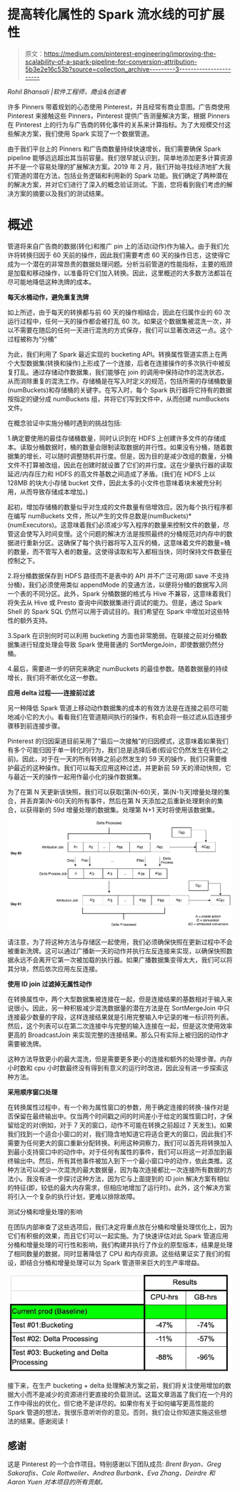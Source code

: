 # 提高转化属性的 Spark 流水线的可扩展性

> 原文：<https://medium.com/pinterest-engineering/improving-the-scalability-of-a-spark-pipeline-for-conversion-attribution-5b3e2e16c53b?source=collection_archive---------3----------------------->

*Rohil Bhansali |软件工程师，商业&创造者*

许多 Pinners 带着规划的心态使用 Pinterest，并且经常有商业意图。广告商使用 Pinterest 来接触这些 Pinners，Pinterest 提供广告测量解决方案，根据 Pinners 在 Pinterest 上的行为与广告商的转化事件的关系来计算指标。为了大规模交付这些解决方案，我们使用 Spark 实现了一个数据管道。

由于我们平台上的 Pinners 和广告商数量持续快速增长，我们需要确保 Spark pipeline 能够远远超出其当前容量。我们很早就认识到，简单地添加更多计算资源并不是一个容易处理的扩展解决方案。2019 年 2 月，我们开始寻找经济地扩大我们管道的潜在方法，包括业务逻辑和利用新的 Spark 功能。我们确定了两种潜在的解决方案，并对它们进行了深入的概念验证测试。下面，您将看到我们考虑的解决方案的摘要以及我们的测试结果。

# **概述**

管道将来自广告商的数据(转化)和推广 pin 上的活动(动作)作为输入。由于我们允许将转换归因于 60 天前的操作，因此我们需要考虑 60 天的操作日志，这使得它成为一个潜在的非常昂贵的数据处理问题。分析当前管道的性能指标，主要的瓶颈是加载和移动操作，以准备将它们加入转换。因此，这里概述的大多数方法都旨在尽可能地降低这种洗牌的成本。

**每天水桶动作，避免重复洗牌**

如上所述，由于每天的转换都与前 60 天的操作相结合，因此在归属作业的 60 次运行过程中，任何一天的操作都会被打乱 60 次。如果这个数据集被混洗一次，并以不需要在随后的任何一天进行混洗的方式保存，我们可以显著改进这一点。这个过程被称为“分桶”

为此，我们利用了 Spark 最近实现的 bucketing API。转换属性管道实质上在两个大型数据集(转换和操作)上形成了一个连接，后者在连接操作的多次执行中被反复打乱。通过存储动作数据集，我们能够在 join 的调用中保持动作的混洗状态，从而消除重复的混洗工作。存储桶是在写入时定义的规范，包括所需的存储桶数量(numBuckets)和存储桶的关键字。在写入时，每个 Spark 执行器将它持有的数据按指定的键分成 numBuckets 组，并将它们写到文件中，从而创建 numBuckets 文件。

在概念验证中实施分桶时遇到的挑战包括:

1.确定要使用的最佳存储桶数量，同时认识到在 HDFS 上创建许多文件的存储成本。读取分桶数据时，桶的数量会限制读取数据的并行性。如果没有分桶，随着数据集的增长，可以随时调整随机并行度。但是，因为目的是减少改组的数量，分桶文件不打算被改组，因此在创建时就设置了它们的并行度。这在少量执行器的读取延迟/内存压力和 HDFS 的高文件基数之间造成了矛盾。(我们在 HDFS 上以 128MB 的块大小存储 bucket 文件，因此太多的小文件也意味着块未被充分利用，从而导致存储成本增加。)

起初，增加存储桶的数量似乎对生成的文件数量有倍增效应。因为每个执行程序都在编写 numBuckets 文件，所以产生的文件总数是(numBuckets)*(numExecutors)。这意味着我们必须减少写入程序的数量来控制文件的数量，尽管这会使写入时间变慢。这个问题的解决方法是按照最终的分桶规范对内存中的数据进行重新分区。这确保了每个执行器将写入互斥的桶，这意味着文件的数量=桶的数量，而不管写入者的数量。这使得读取和写入都相当快，同时保持文件数量在控制之下。

2.将分桶数据保存到 HDFS 路径而不是表中的 API 并不广泛可用(即 save <filepath>不支持分桶)，我们必须使用类似 appendMode 的变通方法，以便将分桶的数据写入同一个表的不同分区。此外，Spark 分桶数据的格式与 Hive 不兼容，这意味着我们将失去从 Hive 或 Presto 查询中间数据集进行调试的能力。但是，通过 Spark Shell 的 Spark SQL 仍然可以用于调试目的。我们希望在 Spark 中增加对这些特性的额外支持。</filepath>

3.Spark 在识别何时可以利用 bucketing 方面也非常脆弱。在联接之前对分桶数据集进行轻度处理会导致 Spark 使用普通的 SortMergeJoin，即使数据仍然分桶。

4.最后，需要进一步的研究来确定 numBuckets 的最佳参数。随着数据量的持续增长，我们将不断优化这一参数。

**应用 delta 过程——连接前过滤**

另一种降低 Spark 管道上移动动作数据集的成本的有效方法是在连接之前尽可能地减小它的大小。看看我们在管道期间执行的操作，有机会将一些过滤从后连接步骤移到前连接步骤。

Pinterest 的归因渠道目前采用了“最后一次接触”的归因模式，这意味着如果我们有多个可能归因于单一转化的行为，我们总是选择后者(假设它仍然发生在转化之前)。因此，对于在一天的所有转换之前必然发生的 59 天的操作，我们只需要维护最近的这种操作。我们可以每天应用这种过滤，并更新前 59 天的滑动快照，它与最近一天的操作一起用作最小化的操作数据集。

为了在第 N 天更新该快照，我们可以获取[第(N-60)天，第(N-1)天]增量处理的集合，并丢弃第(N-60)天的所有事件，然后在第 N 天添加之后重新处理剩余的集合，以获得新的 59d 增量处理的数据集。处理第 N+1 天时将使用该数据集。

![](img/e0250f79922b5a342e5e5b0efab87cd8.png)

请注意，为了将这种方法与存储区一起使用，我们必须确保快照在更新过程中不会被重新洗牌。这可以通过广播新一天的动作并执行左反连接来实现，以确保快照数据永远不会离开它第一次被加载的执行器。如果广播数据集变得太大，我们可以将其分块，然后依次应用左反连接。

**使用 ID join 过滤掉无属性动作**

在转换属性中，两个大型数据集被连接在一起，但是连接结果的基数相对于输入来说很小。因此，另一种积极减少混洗数据量的潜在方法是在 SortMergeJoin 中只连接最少数量的字段，这样连接结果就是引用完整输入中记录的唯一标识符列表。然后，这个列表可以在第二次连接中与完整的输入连接在一起，但是这次使用效率更高的 BroadcastJoin 来实现完整的连接结果。那么只有实际上被归因的动作才需要被洗牌。

这种方法导致更小的最大混洗，但是需要更多更小的连接和额外的处理步骤。内存小时数和 cpu 小时数最终没有得到有意义的运行时改进，因此没有进一步探索这种方法。

**采用顺序窗口处理**

在转换属性过程中，有一个称为属性窗口的参数，用于确定连接的转换-操作对是否保留在最终输出中。仅当两个时间戳之间的时间差小于给定的属性窗口时，才保留给定的对(例如，对于 7 天的窗口，动作不可能在转换之前超过 7 天发生)。如果我们找到一个适合小窗口的对，我们隐含地知道它将适合更大的窗口，因此我们不需要为任何更大的窗口重新分配转换。利用这种洞察力，我们可以首先将转换加入到最小支持窗口中的动作中。对于任何有属性的事件，我们可以将这一对添加到最终输出中。然后，所有其他事件被加入到下一个最小窗口中的动作，依此类推。这种方法可以减少一次混洗的最大数据量，因为每次连接都比一次连接所有数据的方法小。我没有进一步探讨这种方法，因为它与上面提到的 ID join 解决方案有相似的特征(即，较低的最大内存需求，但相应地增加了运行时)。此外，这个解决方案将引入一个复杂的执行计划，更难以排除故障。

测试分桶和增量处理的影响

在团队内部审查了这些选项后，我们决定将重点放在分桶和增量处理优化上，因为它们有积极的效果，而且它们可以一起实施。为了快速评估对此 Spark 管道应用分桶和增量处理的可行性和影响，我们构建并执行了作业的原型版本，结果是处理了相同数量的数据，同时显著降低了 CPU 和内存资源。这些结果证实了我们的假设，即结合分桶和增量处理可以为 Spark 管道带来巨大的生产率增益。

![](img/7d1b64f252707f2a777bec0c52efaa75.png)

接下来，在生产 bucketing + delta 处理解决方案之前，我们将关注使用增加的数据大小而不是减少的资源进行更直接的负载测试。这篇文章涵盖了我们在一个月的工作中得出的优化，但它绝不是详尽的。如果你有关于如何编写更高性能的 Spark 管道的想法，我很乐意听听你的意见。否则，我们会让你知道实施这些想法的结果。感谢阅读！

## 感谢

这是 Pinterest 的一个合作项目。特别感谢以下团队成员: *Brent Bryan、Greg Sakorafis、Cole Rottweiler、Andrea Burbank、Eva Zhang、Deirdre 和 Aaron Yuen 对本项目的所有贡献。*
